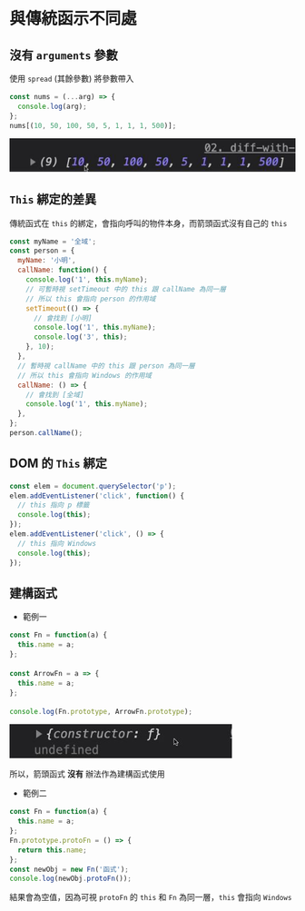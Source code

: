# 與傳統函示不同處

## 沒有 `arguments` 參數

使用 `spread` (其餘參數) 將參數帶入

```js
const nums = (...arg) => {
  console.log(arg);
};
nums[(10, 50, 100, 50, 5, 1, 1, 1, 500)];
```

![輸出結果](./arguments.jpg)

## `This` 綁定的差異

傳統函式在 `this` 的綁定，會指向呼叫的物件本身，而箭頭函式沒有自己的 `this`

```js
const myName = '全域';
const person = {
  myName: '小明',
  callName: function() {
    console.log('1', this.myName);
    // 可暫時視 setTimeout 中的 this 跟 callName 為同一層
    // 所以 this 會指向 person 的作用域
    setTimeout(() => {
      // 會找到 [小明]
      console.log('1', this.myName);
      console.log('3', this);
    }, 10);
  },
  // 暫時視 callName 中的 this 跟 person 為同一層
  // 所以 this 會指向 Windows 的作用域
  callName: () => {
    // 會找到 [全域]
    console.log('1', this.myName);
  },
};
person.callName();
```

## DOM 的 `This` 綁定

```js
const elem = document.querySelector('p');
elem.addEventListener('click', function() {
  // this 指向 p 標籤
  console.log(this);
});
elem.addEventListener('click', () => {
  // this 指向 Windows
  console.log(this);
});
```

## 建構函式

- 範例一

```js
const Fn = function(a) {
  this.name = a;
};

const ArrowFn = a => {
  this.name = a;
};

console.log(Fn.prototype, ArrowFn.prototype);
```

![輸出結果](./arrow-prototype.jpg)

所以，箭頭函式 **沒有** 辦法作為建構函式使用

- 範例二

```js
const Fn = function(a) {
  this.name = a;
};
Fn.prototype.protoFn = () => {
  return this.name;
};
const newObj = new Fn('函式');
console.log(newObj.protoFn());
```

結果會為空值，因為可視 `protoFn` 的 `this` 和 `Fn` 為同一層，`this` 會指向 `Windows`
